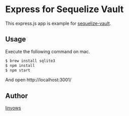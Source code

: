 Express for Sequelize Vault
===========================

This express.js app is example for [sequelize-vault](https://github.com/linyows/sequelize-vault).

Usage
-----

Execute the following command on mac.

```sh
$ brew install sqlite3
$ npm install
$ npm start
```

And open http://localhost:3001/

Author
------

[linyows](https://github.com/linyows)
